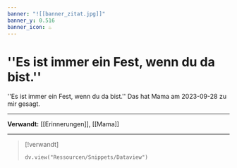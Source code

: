 ```yaml
---
banner: "![[banner_zitat.jpg]]"
banner_y: 0.516
banner_icon: ♨️
---
```


# ''Es ist immer ein Fest, wenn du da bist.''

''Es ist immer ein Fest, wenn du da bist.'' Das hat Mama am 2023-09-28 zu mir gesagt.

---

**Verwandt:** [[Erinnerungen]], [[Mama]]

---

> [!verwandt]
> ```dataviewjs
> dv.view("Ressourcen/Snippets/Dataview")
> ```